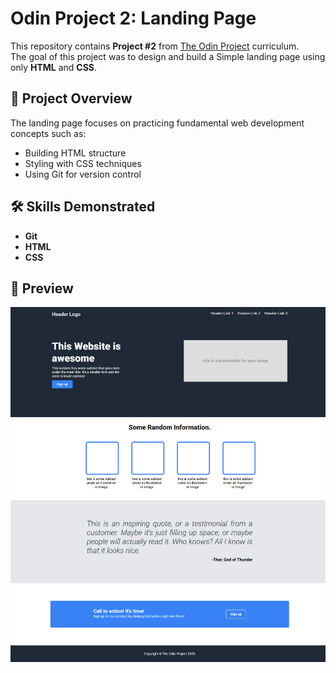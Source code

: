 # Odin Project 2: Landing Page

This repository contains **Project #2** from [The Odin Project](https://www.theodinproject.com/) curriculum.  
The goal of this project was to design and build a Simple landing page using only **HTML** and **CSS**.

## 🚀 Project Overview
The landing page focuses on practicing fundamental web development concepts such as:
- Building HTML structure  
- Styling with CSS techniques
- Using Git for version control  

## 🛠️ Skills Demonstrated
- **Git** 
- **HTML** 
- **CSS** 


## 📸 Preview
![Final Screenshot](/Final%20Website.png)
